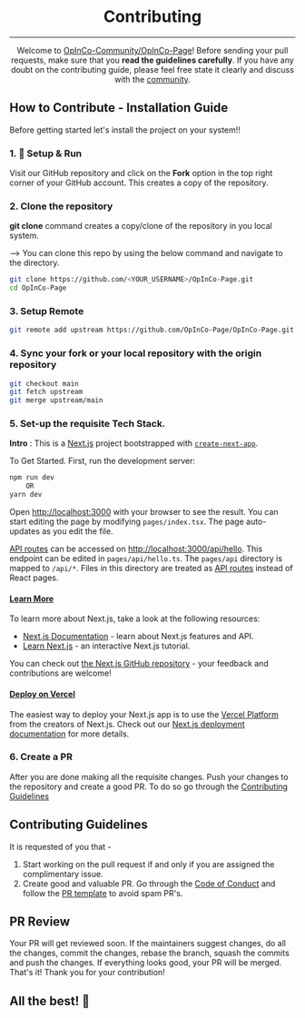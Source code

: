 <h1 align = "center">Contributing</h1><hr>

<div align = "center">

Welcome to [OpInCo-Community/OpInCo-Page](https://github.com/OpInCo-Community/OpInCo-Page)!
Before sending your pull requests, make sure that you __read the guidelines carefully__.
If you have any doubt on the contributing guide, please feel free state it clearly and discuss with the
[community](https://discord.gg/uG3KwXkgfG).

</div>

## How to Contribute - Installation Guide

Before getting started let's install the project on your system!!

### 1. 🔨 Setup & Run

Visit our GitHub repository and click on the **Fork** option in the top right corner of your GitHub account.
This creates a copy of the repository.


### 2. Clone the repository
**git clone** command creates a copy/clone of the repository in you local system.

--> You can clone this repo by using the below command and navigate to the directory.

```bash
git clone https://github.com/<YOUR_USERNAME>/OpInCo-Page.git
cd OpInCo-Page
```

### 3. Setup Remote

```bash
git remote add upstream https://github.com/OpInCo-Page/OpInCo-Page.git
```

### 4. Sync your fork or your local repository with the origin repository


  ```bash
  git checkout main
  git fetch upstream
  git merge upstream/main
  ```

### 5. Set-up the requisite Tech Stack.

**Intro** : This is a [Next.js](https://nextjs.org/) project bootstrapped with [`create-next-app`](https://github.com/vercel/next.js/tree/canary/packages/create-next-app).

To Get Started. First, run the development server:
```bash
npm run dev
    OR
yarn dev
```

Open [http://localhost:3000](http://localhost:3000) with your browser to see the result.
You can start editing the page by modifying `pages/index.tsx`. The page auto-updates as you edit the file.

[API routes](https://nextjs.org/docs/api-routes/introduction) can be accessed on [http://localhost:3000/api/hello](http://localhost:3000/api/hello). This endpoint can be edited in `pages/api/hello.ts`.
The `pages/api` directory is mapped to `/api/*`. Files in this directory are treated as [API routes](https://nextjs.org/docs/api-routes/introduction) instead of React pages.

#### <u>Learn More</u>

To learn more about Next.js, take a look at the following resources:

- [Next.js Documentation](https://nextjs.org/docs) - learn about Next.js features and API.
- [Learn Next.js](https://nextjs.org/learn) - an interactive Next.js tutorial.

You can check out [the Next.js GitHub repository](https://github.com/vercel/next.js/) - your feedback and contributions are welcome!

#### <u>Deploy on Vercel</u>

The easiest way to deploy your Next.js app is to use the [Vercel Platform](https://vercel.com/new?utm_medium=default-template&filter=next.js&utm_source=create-next-app&utm_campaign=create-next-app-readme) from the creators of Next.js.
Check out our [Next.js deployment documentation](https://nextjs.org/docs/deployment) for more details.


### 6. Create a PR
After you are done making all the requisite changes. Push your changes to the repository and create a good PR.
To do so go through the [Contributing Guidelines](#contributing-guidelines)


## Contributing Guidelines
It is requested of you that - 
    
1. Start working on the pull request if and only if you are assigned the complimentary issue.
2. Create good and valuable PR. Go through the [Code of Conduct]() and follow the [PR template]() to avoid
 spam PR's.


## PR Review
Your PR will get reviewed soon. If the maintainers suggest changes, do all the changes, commit the changes, rebase the branch, squash the commits and push the changes. If everything looks good, your PR will be merged.
That's it! Thank you for your contribution! 
## All the best! 🥇
